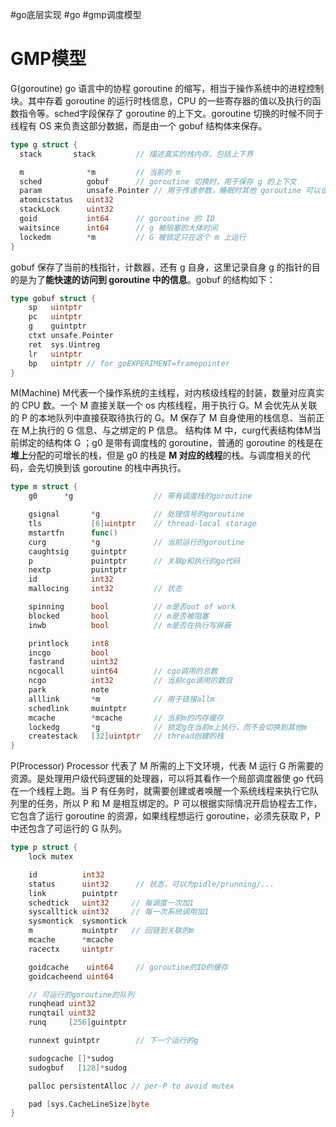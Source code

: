 #go底层实现 #go #gmp调度模型
# GMP模型
G(goroutine)
go 语言中的协程 goroutine 的缩写，相当于操作系统中的进程控制块。其中存着 goroutine 的运行时栈信息，CPU 的一些寄存器的值以及执行的函数指令等。sched字段保存了 goroutine 的上下文。goroutine 切换的时候不同于线程有 OS 来负责这部分数据，而是由一个 gobuf 结构体来保存。
```go
type g struct {
  stack       stack   		// 描述真实的栈内存，包括上下界

  m              *m     	// 当前的 m
  sched          gobuf   	// goroutine 切换时，用于保存 g 的上下文      
  param          unsafe.Pointer // 用于传递参数，睡眠时其他 goroutine 可以设置 param，唤醒时该goroutine可以获取
  atomicstatus   uint32
  stackLock      uint32 
  goid           int64  	// goroutine 的 ID
  waitsince      int64 		// g 被阻塞的大体时间
  lockedm        *m     	// G 被锁定只在这个 m 上运行
}

```
gobuf 保存了当前的栈指针，计数器，还有 g 自身，这里记录自身 g 的指针的目的是为了**能快速的访问到 goroutine 中的信息**。gobuf 的结构如下：
```go
type gobuf struct {
    sp   uintptr
    pc   uintptr
    g    guintptr
    ctxt unsafe.Pointer
    ret  sys.Uintreg
    lr   uintptr
    bp   uintptr // for goEXPERIMENT=framepointer
}
```
M(Machine)
M代表一个操作系统的主线程，对内核级线程的封装，数量对应真实的 CPU 数。一个 M 直接关联一个 os 内核线程，用于执行 G。M 会优先从关联的 P 的本地队列中直接获取待执行的 G。M 保存了 M 自身使用的栈信息、当前正在 M上执行的 G 信息、与之绑定的 P 信息。
结构体 M 中，curg代表结构体M当前绑定的结构体 G ；g0 是带有调度栈的 goroutine，普通的 goroutine 的栈是在**堆上**分配的可增长的栈，但是 g0 的栈是 **M 对应的线程**的栈。与调度相关的代码，会先切换到该 goroutine 的栈中再执行。
```go
type m struct {
    g0      *g     				// 带有调度栈的goroutine

    gsignal       *g         	// 处理信号的goroutine
    tls           [6]uintptr 	// thread-local storage
    mstartfn      func()
    curg          *g       		// 当前运行的goroutine
    caughtsig     guintptr 
    p             puintptr 		// 关联p和执行的go代码
    nextp         puintptr
    id            int32
    mallocing     int32 		// 状态

    spinning      bool 			// m是否out of work
    blocked       bool 			// m是否被阻塞
    inwb          bool 			// m是否在执行写屏蔽

    printlock     int8
    incgo         bool
    fastrand      uint32
    ncgocall      uint64      	// cgo调用的总数
    ncgo          int32       	// 当前cgo调用的数目
    park          note
    alllink       *m 			// 用于链接allm
    schedlink     muintptr
    mcache        *mcache 		// 当前m的内存缓存
    lockedg       *g 			// 锁定g在当前m上执行，而不会切换到其他m
    createstack   [32]uintptr 	// thread创建的栈
}
```
P(Processor)
Processor 代表了 M 所需的上下文环境，代表 M 运行 G 所需要的资源。是处理用户级代码逻辑的处理器，可以将其看作一个局部调度器使 go 代码在一个线程上跑。当 P 有任务时，就需要创建或者唤醒一个系统线程来执行它队列里的任务，所以 P 和 M 是相互绑定的。P 可以根据实际情况开启协程去工作，它包含了运行 goroutine 的资源，如果线程想运行 goroutine，必须先获取 P，P 中还包含了可运行的 G 队列。

```go
type p struct {
    lock mutex

    id          int32
    status      uint32 		// 状态，可以为pidle/prunning/...
    link        puintptr
    schedtick   uint32     // 每调度一次加1
    syscalltick uint32     // 每一次系统调用加1
    sysmontick  sysmontick 
    m           muintptr   // 回链到关联的m
    mcache      *mcache
    racectx     uintptr

    goidcache    uint64 	// goroutine的ID的缓存
    goidcacheend uint64

    // 可运行的goroutine的队列
    runqhead uint32
    runqtail uint32
    runq     [256]guintptr

    runnext guintptr 		// 下一个运行的g

    sudogcache []*sudog
    sudogbuf   [128]*sudog

    palloc persistentAlloc // per-P to avoid mutex

    pad [sys.CacheLineSize]byte
}
```